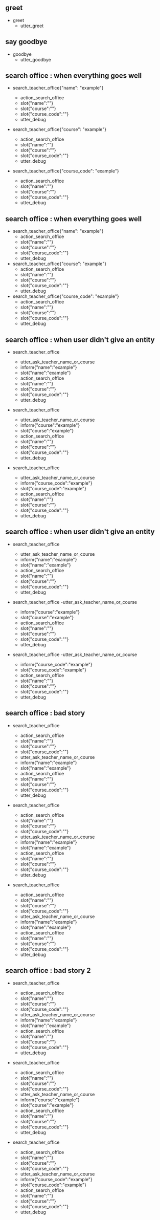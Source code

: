 ## greet
* greet
  - utter_greet

## say goodbye
* goodbye
  - utter_goodbye

## search office : when everything goes well
* search_teacher_office{"name": "example"}
  - action_search_office
  - slot{"name":""}
  - slot{"course":""}
  - slot{"course_code":""}
  - utter_debug

* search_teacher_office{"course": "example"}
  - action_search_office
  - slot{"name":""}
  - slot{"course":""}
  - slot{"course_code":""}
  - utter_debug

* search_teacher_office{"course_code": "example"}
  - action_search_office
  - slot{"name":""}
  - slot{"course":""}
  - slot{"course_code":""}
  - utter_debug

## search office : when everything goes well
* search_teacher_office{"name": "example"}
  - action_search_office
  - slot{"name":""}
  - slot{"course":""}
  - slot{"course_code":""}
  - utter_debug
* search_teacher_office{"course": "example"}
  - action_search_office
  - slot{"name":""}
  - slot{"course":""}
  - slot{"course_code":""}  
  - utter_debug  
* search_teacher_office{"course_code": "example"}
  - action_search_office
  - slot{"name":""}
  - slot{"course":""}
  - slot{"course_code":""}
  - utter_debug

## search office : when user didn't give an entity
* search_teacher_office
  - utter_ask_teacher_name_or_course
  * inform{"name":"example"}
  - slot{"name":"example"}
  - action_search_office
  - slot{"name":""}
  - slot{"course":""}
  - slot{"course_code":""}
  - utter_debug 

* search_teacher_office
  - utter_ask_teacher_name_or_course
  * inform{"course":"example"}
  - slot{"course":"example"}
  - action_search_office
  - slot{"name":""}
  - slot{"course":""}
  - slot{"course_code":""}
  - utter_debug 

* search_teacher_office
  - utter_ask_teacher_name_or_course
  * inform{"course_code":"example"}
  - slot{"course_code":"example"}
  - action_search_office
  - slot{"name":""}
  - slot{"course":""}
  - slot{"course_code":""}
  - utter_debug

## search office : when user didn't give an entity
* search_teacher_office
  - utter_ask_teacher_name_or_course
  * inform{"name":"example"}
  - slot{"name":"example"}
  - action_search_office
  - slot{"name":""}
  - slot{"course":""}
  - slot{"course_code":""}
  - utter_debug 

* search_teacher_office
  -utter_ask_teacher_name_or_course
  * inform{"course":"example"}
  - slot{"course":"example"}
  - action_search_office
  - slot{"name":""}
  - slot{"course":""}
  - slot{"course_code":""}
  - utter_debug 

* search_teacher_office
  -utter_ask_teacher_name_or_course
  * inform{"course_code":"example"}
  - slot{"course_code":"example"}
  - action_search_office
  - slot{"name":""}
  - slot{"course":""}
  - slot{"course_code":""}
  - utter_debug

## search office : bad story
* search_teacher_office
  - action_search_office
  - slot{"name":""}
  - slot{"course":""}
  - slot{"course_code":""}
  - utter_ask_teacher_name_or_course
  * inform{"name":"example"}
  - slot{"name":"example"}
  - action_search_office
  - slot{"name":""}
  - slot{"course":""}
  - slot{"course_code":""}
  - utter_debug
  
* search_teacher_office
  - action_search_office
  - slot{"name":""}
  - slot{"course":""}
  - slot{"course_code":""}
  - utter_ask_teacher_name_or_course
  * inform{"name":"example"}
  - slot{"name":"example"}
  - action_search_office
  - slot{"name":""}
  - slot{"course":""}
  - slot{"course_code":""}
  - utter_debug

* search_teacher_office
  - action_search_office
  - slot{"name":""}
  - slot{"course":""}
  - slot{"course_code":""}
  - utter_ask_teacher_name_or_course
  * inform{"name":"example"}
  - slot{"name":"example"}
  - action_search_office
  - slot{"name":""}
  - slot{"course":""}
  - slot{"course_code":""}
  - utter_debug

## search office : bad story 2
* search_teacher_office
  - action_search_office
  - slot{"name":""}
  - slot{"course":""}
  - slot{"course_code":""}
  - utter_ask_teacher_name_or_course
  * inform{"name":"example"}
  - slot{"name":"example"}
  - action_search_office
  - slot{"name":""}
  - slot{"course":""}
  - slot{"course_code":""}
  - utter_debug

* search_teacher_office
  - action_search_office
  - slot{"name":""}
  - slot{"course":""}
  - slot{"course_code":""}
  - utter_ask_teacher_name_or_course
  * inform{"course":"example"}
  - slot{"course":"example"}
  - action_search_office
  - slot{"name":""}
  - slot{"course":""}
  - slot{"course_code":""}
  - utter_debug

* search_teacher_office
  - action_search_office
  - slot{"name":""}
  - slot{"course":""}
  - slot{"course_code":""}
  - utter_ask_teacher_name_or_course
  * inform{"course_code":"example"}
  - slot{"course_code":"example"}
  - action_search_office
  - slot{"name":""}
  - slot{"course":""}
  - slot{"course_code":""}
  - utter_debug
